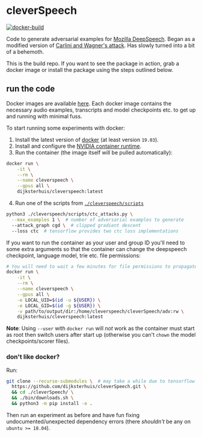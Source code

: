 # cleverSpeech
[![docker-build](https://github.com/dijksterhuis/cleverSpeech/actions/workflows/docker-build.yml/badge.svg)](https://github.com/dijksterhuis/cleverSpeech/actions/workflows/docker-build.yml)

Code to generate adversarial examples for [Mozilla DeepSpeech][1].
Began as a modified version of [Carlini and Wagner's attack][0].
Has slowly turned into a bit of a behemoth.

This is the build repo.
If you want to see the package in action, grab a docker image or install the package
using the steps outlined below.

## run the code

Docker images are available [here](https://hub.docker.com/r/dijksterhuis/cleverspeech).
Each docker image contains the necessary audio examples, transcripts and model checkpoints etc. to
get up and running with minimal fuss. 

To start running some experiments with docker:

1. Install the latest version of [docker][10] (at least version `19.03`).
2. Install and configure the [NVIDIA container runtime][8].
3. Run the container (the image itself will be pulled automatically):
```bash
docker run \
    -it \
    --rm \
    --name cleverspeech \
    --gpus all \
    dijksterhuis/cleverspeech:latest
```
4. Run one of the scripts from [`./cleverspeech/scripts`](https://github.com/dijksterhuis/cleverspeech-py/tree/master/scripts)
```bash
python3 ./cleverspeech/scripts/ctc_attacks.py \
  --max_examples 1 \  # number of adversarial examples to generate
  --attack_graph cgd \  # clipped gradient descent
  --loss ctc  # tensorflow provides two ctc loss implementations
```

If you want to run the container as your user and group ID you'll need to some extra arguments so
that the container can change the deepspeech checkpoint, language model, trie etc. file permissions:
```bash
# You will need to wait a few minutes for file permissions to propagate
docker run \
    -it \
    --rm \
    --name cleverspeech \
    --gpus all \
    -e LOCAL_UID=$(id -u ${USER}) \
    -e LOCAL_GID=$(id -g ${USER}) \
    -v path/to/output/dir:/home/cleverspeech/cleverSpeech/adv:rw \
    dijksterhuis/cleverspeech:latest
```

**Note**: Using `--user` with `docker run` will *not* work as the container must start as root then
switch users after start up (otherwise you can't `chown` the model checkpoints/scorer files).

### don't like docker?

Run:
```bash
git clone --recurse-submodules \  # may take a while due to tensorflow submodule in DeepSpeech repo
  https://github.com/dijksterhuis/cleverSpeech.git \
  && cd ./cleverSpeech/ \
  && ./bin/downloads.sh \
  && python3 -m pip install -e .
```

Then run an experiment as before
and have fun fixing undocumented/unexpected dependency errors 
(there *shouldn't* be any on `ubuntu >= 18.04`).


[0]: https://arxiv.org/abs/1801.01944
[1]: https://github.com/mozilla/STT
[2]: https://arxiv.org/abs/1608.04644
[3]: https://arxiv.org/abs/1712.03141
[4]: https://github.com/magenta/ddsp
[5]: https://arxiv.org/abs/1902.06705
[6]: https://hub.docker.com/r/dijksterhuis/cleverspeech
[7]: https://github.com/dijksterhuis/cleverSpeech/packages
[8]: https://github.com/NVIDIA/nvidia-container-runtime
[9]: https://whoami.dijksterhuis.co.uk
[10]: https://docker.com
[11]: https://github.com/dijksterhuis/cleverSpeech/packages/336838
[12]: https://arxiv.org/abs/2005.14611
